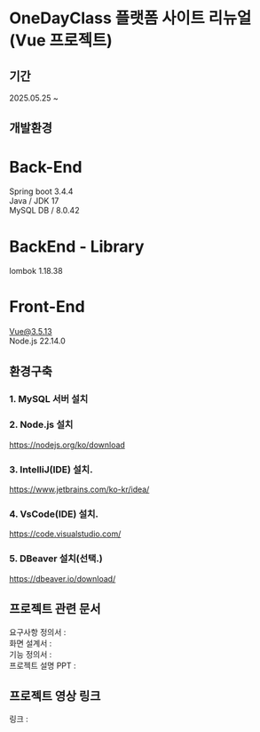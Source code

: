 # OneDayClass 플랫폼 사이트 리뉴얼 (Vue 프로젝트)
## 기간
2025.05.25 ~ 

## 개발환경
# Back-End
Spring boot 3.4.4 </br>
Java / JDK 17 </br>
MySQL DB / 8.0.42 </br>

# BackEnd - Library
lombok 1.18.38

# Front-End
Vue@3.5.13 </br>
Node.js 22.14.0 </br>

## 환경구축
### 1. MySQL 서버 설치 </br>

### 2. Node.js 설치 </br>
https://nodejs.org/ko/download

### 3. IntelliJ(IDE) 설치. </br>
https://www.jetbrains.com/ko-kr/idea/

### 4. VsCode(IDE) 설치. </br>
https://code.visualstudio.com/

### 5. DBeaver 설치(선택.) </br>
https://dbeaver.io/download/

## 프로젝트 관련 문서
요구사항 정의서 : </br>
화면 설계서 : </br>
기능 정의서 : </br>
프로젝트 설명 PPT : </br>

## 프로젝트 영상 링크
링크 : 
